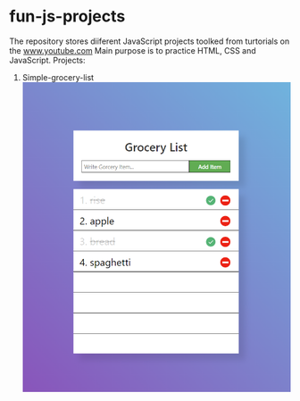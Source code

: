 # fun-js-projects

The repository stores diiferent JavaScript projects toolked from turtorials on the www.youtube.com
Main purpose is to practice HTML, CSS and JavaScript.
Projects:
1. Simple-grocery-list
![Alt text](./projects-snapshots/grocery-list.png)
